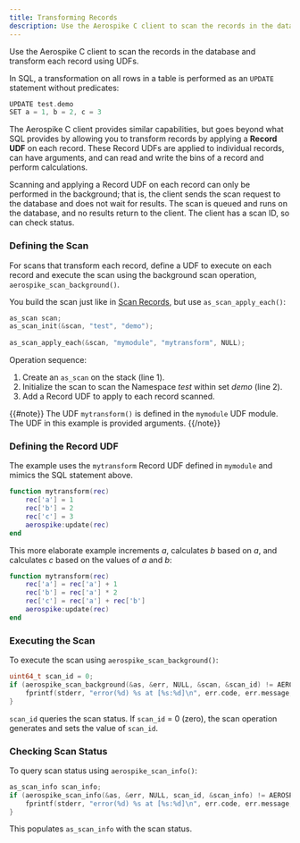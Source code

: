```yaml
---
title: Transforming Records
description: Use the Aerospike C client to scan the records in the database and transform each record using UDFs. 
---
```


Use the Aerospike C client to scan the records in the database and transform each record using UDFs.

In SQL, a transformation on all rows in a table is performed as an `UPDATE` statement without predicates:

```cpp
UPDATE test.demo
SET a = 1, b = 2, c = 3
```

The Aerospike C client provides similar capabilities, but goes beyond what SQL provides by allowing you to transform records by applying a **Record UDF** on each record. These Record UDFs are applied to individual records, can have arguments, and can read and write the bins of a record and perform calculations.

Scanning and applying a Record UDF on each record can only be performed in the background; that is, the client sends the scan request to the database and does not wait for results. The scan is queued and runs on the database, and no results return to the client. The client has a scan ID, so can check status.

### Defining the Scan 

For scans that transform each record, define a UDF to execute on each record and execute the scan using the background scan operation, `aerospike_scan_background()`.

You build the scan just like in [Scan Records](/docs/client/c/usage/scan/scan.html), but use `as_scan_apply_each()`:

```cpp
as_scan scan;
as_scan_init(&scan, "test", "demo");
 
as_scan_apply_each(&scan, "mymodule", "mytransform", NULL);
```

Operation sequence:

1. Create an `as_scan` on the stack (line 1).
1. Initialize the scan to scan the Namespace _test_ within set _demo_ (line 2).
1. Add a Record UDF to apply to each record scanned. 

{{#note}}
The UDF `mytransform()` is defined in the `mymodule` UDF module. The UDF in this example is provided arguments.
{{/note}}

### Defining the Record UDF

The example uses the `mytransform` Record UDF defined in `mymodule` and mimics the SQL statement above.

```lua
function mytransform(rec)
    rec['a'] = 1
    rec['b'] = 2
    rec['c'] = 3
    aerospike:update(rec)
end
```

This more elaborate example increments _a_, calculates _b_ based on _a_, and calculates _c_ based on the values of _a_ and _b_:

```lua
function mytransform(rec)
    rec['a'] = rec['a'] + 1
    rec['b'] = rec['a'] * 2
    rec['c'] = rec['a'] + rec['b']
    aerospike:update(rec)
end
```

### Executing the Scan

To execute the scan using `aerospike_scan_background()`:

```cpp
uint64_t scan_id = 0;
if (aerospike_scan_background(&as, &err, NULL, &scan, &scan_id) != AEROSPIKE_OK) {
    fprintf(stderr, "error(%d) %s at [%s:%d]\n", err.code, err.message, err.file, err.line);
}
```

`scan_id` queries the scan status. If `scan_id` = 0 (zero), the scan operation generates and sets the value of `scan_id`. 

### Checking Scan Status

To query scan status using `aerospike_scan_info()`: 

```cpp
as_scan_info scan_info;
if (aerospike_scan_info(&as, &err, NULL, scan_id, &scan_info) != AEROSPIKE_OK) {
    fprintf(stderr, "error(%d) %s at [%s:%d]\n", err.code, err.message, err.file, err.line);
}
```

This populates `as_scan_info` with the scan status.

